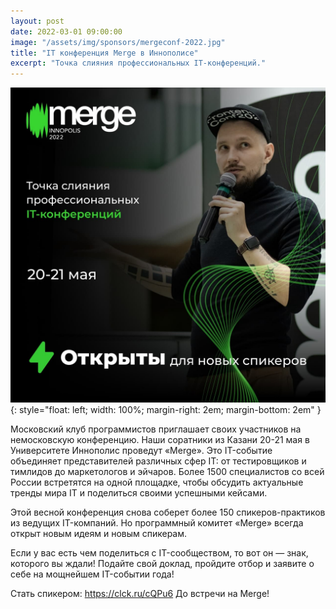 ```yaml
---
layout: post
date: 2022-03-01 09:00:00
image: "/assets/img/sponsors/mergeconf-2022.jpg"
title: "IT конференция Merge в Иннополисе"
excerpt: "Точка слияния профессиональных IT-конференций."
---
```


![Merge](/assets/img/sponsors/mergeconf-2022.jpg){: style="float: left; width: 100%; margin-right: 2em; margin-bottom: 2em" }

Московский клуб программистов приглашает своих участников на немосковскую конференцию. Наши соратники из Казани 20-21 мая в Университете Иннополис проведут «Merge». Это IT-событие объединяет представителей различных сфер IT: от тестировщиков и тимлидов до маркетологов и эйчаров. Более 1500 специалистов со всей России встретятся на одной площадке, чтобы обсудить актуальные тренды мира IT и поделиться своими успешными кейсами.
  
Этой весной конференция снова соберет более 150 спикеров-практиков из ведущих IT-компаний. Но программный комитет «Merge» всегда открыт новым идеям и новым спикерам.
  
Если у вас есть чем поделиться с IT-сообществом, то вот он — знак, которого вы ждали! Подайте свой доклад, пройдите отбор и заявите о себе на мощнейшем IT-событии года!
  
Стать спикером: https://clck.ru/cQPu6
До встречи на Merge!
